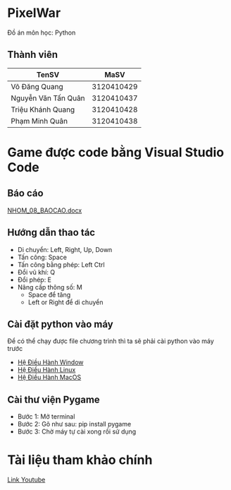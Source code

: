 # PixelWar
Đồ án môn học: Python

## Thành viên
| TenSV               | MaSV       |
|---------------------|------------|
| Võ Đăng Quang       | 3120410429 |
| Nguyễn Văn Tấn Quân | 3120410437 |
| Triệu Khánh Quang   | 3120410428 |
| Phạm Minh Quân      | 3120410438 |

# Game được code bằng Visual Studio Code

## Báo cáo
[NHOM_08_BAOCAO.docx](https://github.com/QuangVo11311/PixelWar-Project/blob/main/Document/NHOM_08_BAOCAO.docx)

## Hướng dẫn thao tác
- Di chuyển: Left, Right, Up, Down
- Tấn công: Space
- Tấn công bằng phép: Left Ctrl
- Đổi vũ khí: Q
- Đổi phép: E
- Nâng cấp thông số: M
    - Space để tăng
    - Left or Right để di chuyển

## Cài đặt python vào máy
Để có thể chạy được file chương trình thì ta sẽ phải cài python vào máy trước

- [Hệ Điều Hành Window](https://www.geeksforgeeks.org/how-to-install-python-on-windows/)
- [Hệ Điều Hành Linux](https://www.geeksforgeeks.org/how-to-install-python-on-linux/)
- [Hệ Điều Hành MacOS](https://www.geeksforgeeks.org/how-to-download-and-install-python-latest-version-on-macos-mac-os-x/)

## Cài thư viện Pygame
- Bước 1: Mở terminal
- Bước 2: Gõ như sau: pip install pygame
- Bước 3: Chờ máy tự cài xong rồi sử dụng

# Tài liệu tham khảo chính
[Link Youtube](https://youtu.be/QU1pPzEGrqw?si=QJuEe3Pp0nt29qjJ)
